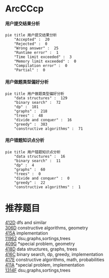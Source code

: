 # ArcCCcp

<!-- tabs:start -->



#### **用户提交结果分析**

```mermaid
pie title 用户提交结果分析
    "Accepted" :  20
    "Rejected" :  0
    "Wrong answer" :  25
    "Runtime error" :  1
    "Time limit exceeded" :  3
    "Memory limit exceeded" :  0
    "Compilation error" :  0
    "Partial" :  0
```

#### **用户做题类型偏好分析**

```mermaid
pie title 用户做题类型偏好分析
    "data structures" :  129
    "binary search" :  72
    "dp" :  101
    "graphs" :  218
    "trees" :  48
    "divide and conquer" :  16
    "greedy" :  383
    "constructive algorithms" :  71
```
#### **用户错题知识点分析**

```mermaid
pie title 用户错题知识点分析
    "data structures" :  16
    "binary search" :  11
    "dp" :  4
    "graphs" :  60
    "trees" :  0
    "divide and conquer" :  0
    "greedy" :  22
    "constructive algorithms" :  1
```



<!-- tabs:end -->
# 推荐题目
[412D](https://codeforces.com/contest/412/problem/D)		dfs and similar		  
[306D](https://codeforces.com/contest/306/problem/D)		constructive algorithms,
                        geometry		  
[415A](https://codeforces.com/contest/415/problem/A)		implementation		  
[11962](https://codeforces.com/contest/1196/problem/2)		dsu,graphs,sortings,trees		  
[409G](https://codeforces.com/contest/409/problem/G)		*special problem,
                        geometry		  
[418D](https://codeforces.com/contest/418/problem/D)		data structures,
                        graphs,
                        trees		  
[416C](https://codeforces.com/contest/416/problem/C)		binary search,
                        dp,
                        greedy,
                        implementation		  
[417E](https://codeforces.com/contest/417/problem/E)		constructive algorithms,
                        math,
                        probabilities		  
[411A](https://codeforces.com/contest/411/problem/A)		*special problem,
                        implementation		  
[1314F](https://codeforces.com/contest/1314/problem/F)		dsu,graphs,sortings,trees		  
